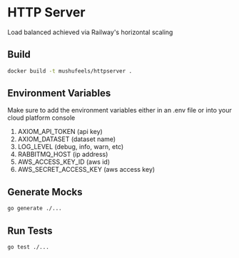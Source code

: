 # HTTP Server

Load balanced achieved via Railway's horizontal scaling

## Build

```bash
docker build -t mushufeels/httpserver .
```

## Environment Variables

Make sure to add the environment variables either in an .env file or into your cloud platform console

1. AXIOM_API_TOKEN (api key)
2. AXIOM_DATASET (dataset name)
3. LOG_LEVEL (debug, info, warn, etc)
4. RABBITMQ_HOST (ip address)
5. AWS_ACCESS_KEY_ID (aws id)
6. AWS_SECRET_ACCESS_KEY (aws access key)

## Generate Mocks

```bash
go generate ./...
```

## Run Tests

```bash
go test ./...
```